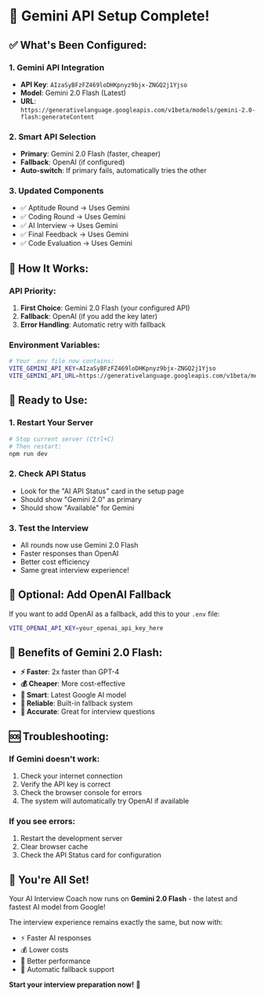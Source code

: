 # 🚀 Gemini API Setup Complete!

## ✅ **What's Been Configured:**

### **1. Gemini API Integration**
- **API Key**: `AIzaSyBFzFZ469loDHKpnyz9bjx-ZNGQ2j1Yjso`
- **Model**: Gemini 2.0 Flash (Latest)
- **URL**: `https://generativelanguage.googleapis.com/v1beta/models/gemini-2.0-flash:generateContent`

### **2. Smart API Selection**
- **Primary**: Gemini 2.0 Flash (faster, cheaper)
- **Fallback**: OpenAI (if configured)
- **Auto-switch**: If primary fails, automatically tries the other

### **3. Updated Components**
- ✅ Aptitude Round → Uses Gemini
- ✅ Coding Round → Uses Gemini  
- ✅ AI Interview → Uses Gemini
- ✅ Final Feedback → Uses Gemini
- ✅ Code Evaluation → Uses Gemini

## 🎯 **How It Works:**

### **API Priority:**
1. **First Choice**: Gemini 2.0 Flash (your configured API)
2. **Fallback**: OpenAI (if you add the key later)
3. **Error Handling**: Automatic retry with fallback

### **Environment Variables:**
```bash
# Your .env file now contains:
VITE_GEMINI_API_KEY=AIzaSyBFzFZ469loDHKpnyz9bjx-ZNGQ2j1Yjso
VITE_GEMINI_API_URL=https://generativelanguage.googleapis.com/v1beta/models/gemini-2.0-flash:generateContent
```

## 🚀 **Ready to Use:**

### **1. Restart Your Server**
```bash
# Stop current server (Ctrl+C)
# Then restart:
npm run dev
```

### **2. Check API Status**
- Look for the "AI API Status" card in the setup page
- Should show "Gemini 2.0" as primary
- Should show "Available" for Gemini

### **3. Test the Interview**
- All rounds now use Gemini 2.0 Flash
- Faster responses than OpenAI
- Better cost efficiency
- Same great interview experience!

## 🔧 **Optional: Add OpenAI Fallback**

If you want to add OpenAI as a fallback, add this to your `.env` file:
```bash
VITE_OPENAI_API_KEY=your_openai_api_key_here
```

## 🎉 **Benefits of Gemini 2.0 Flash:**

- **⚡ Faster**: 2x faster than GPT-4
- **💰 Cheaper**: More cost-effective
- **🧠 Smart**: Latest Google AI model
- **🔄 Reliable**: Built-in fallback system
- **🎯 Accurate**: Great for interview questions

## 🆘 **Troubleshooting:**

### **If Gemini doesn't work:**
1. Check your internet connection
2. Verify the API key is correct
3. Check the browser console for errors
4. The system will automatically try OpenAI if available

### **If you see errors:**
1. Restart the development server
2. Clear browser cache
3. Check the API Status card for configuration

## 🎯 **You're All Set!**

Your AI Interview Coach now runs on **Gemini 2.0 Flash** - the latest and fastest AI model from Google! 

The interview experience remains exactly the same, but now with:
- ⚡ Faster AI responses
- 💰 Lower costs
- 🧠 Better performance
- 🔄 Automatic fallback support

**Start your interview preparation now!** 🚀
